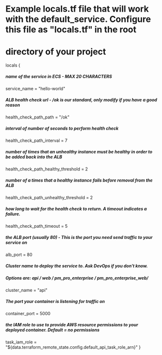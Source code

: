 # Example locals.tf file that will work with the default_service. Configure this file as "locals.tf" in the root
# directory of your project

locals {
  ##### name of the service in ECS - MAX 20 CHARACTERS
  service_name                     = "hello-world"

  ##### ALB health check url - /ok is our standard, only modify if you have a good reason
  health_check_path_path                = "/ok"

  ##### interval of number of seconds to perform health check
  health_check_path_interval            = 7

  ##### number of times that an unhealthy instance must be healthy in order to be added back into the ALB
  health_check_path_healthy_threshold   = 2

  ##### number of a times that a healthy instance fails before removal from the ALB
  health_check_path_unhealthy_threshold = 2

  ##### how long to wait for the health check to return. A timeout indicates a failure.
  health_check_path_timeout             = 5

  ##### the ALB port (usually 80) - This is the port you need send traffic to your service on
  alb_port                         = 80

  ##### Cluster name to deploy the service to. Ask DevOps if you don't know.
  #####  Options are: api / web / pm_pro_enterprise / pm_pro_enterprise_web/
  cluster_name                     = "api"

  ##### The port your container is listening for traffic on
  container_port                   = 5000

  ##### the IAM role to use to provide AWS resource permissions to your deployed container. Default = no permissions
  task_iam_role                    = "${data.terraform_remote_state.config.default_api_task_role_arn}"
}
